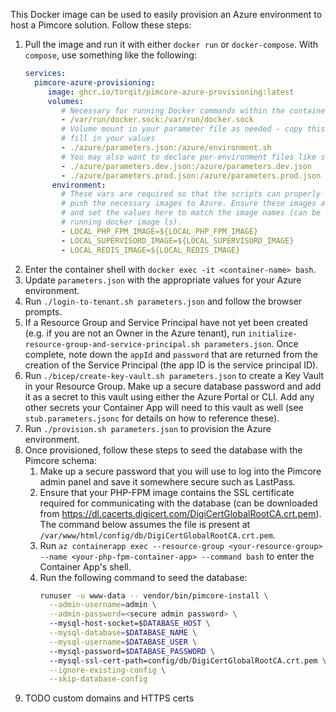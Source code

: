 This Docker image can be used to easily provision an Azure environment to host a Pimcore solution. Follow these steps:

1. Pull the image and run it with either `docker run` or `docker-compose`. With `compose`, use something like the following:
   ```yaml
   services:
     pimcore-azure-provisioning:
        image: ghcr.io/torqit/pimcore-azure-provisioning:latest
        volumes:
           # Necessary for running Docker commands within the container
           - /var/run/docker.sock:/var/run/docker.sock
           # Volume mount in your parameter file as needed - copy this from stub.parameters.jsonc and
           # fill in your values
           - ./azure/parameters.json:/azure/environment.sh
           # You may also want to declare per-environment files like so
           - ./azure/parameters.dev.json:/azure/parameters.dev.json
           - ./azure/parameters.prod.json:/azure/parameters.prod.json
         environment:
           # These vars are required so that the scripts can properly tag and
           # push the necessary images to Azure. Ensure these images are built
           # and set the values here to match the image names (can be found by
           # running docker image ls).
           - LOCAL_PHP_FPM_IMAGE=${LOCAL_PHP_FPM_IMAGE}
           - LOCAL_SUPERVISORD_IMAGE=${LOCAL_SUPERVISORD_IMAGE}
           - LOCAL_REDIS_IMAGE=${LOCAL_REDIS_IMAGE}
   ```
2. Enter the container shell with `docker exec -it <container-name> bash`.
3. Update `parameters.json` with the appropriate values for your Azure environment.
4. Run `./login-to-tenant.sh parameters.json` and follow the browser prompts.
5. If a Resource Group and Service Principal have not yet been created (e.g. if you are not an Owner in the Azure tenant), run `initialize-resource-group-and-service-principal.sh parameters.json`. Once complete, note down the `appId` and `password` that are returned from the creation of the Service Principal (the app ID is the service principal ID).
6. Run  `./bicep/create-key-vault.sh parameters.json` to create a Key Vault in your Resource Group. Make up a secure database password and add it as a secret to this vault using either the Azure Portal or CLI. Add any other secrets your Container App will need to this vault as well (see `stub.parameters.jsonc` for details on how to reference these).
6. Run `./provision.sh parameters.json` to provision the Azure environment. 
7. Once provisioned, follow these steps to seed the database with the Pimcore schema:
    1. Make up a secure password that you will use to log into the Pimcore admin panel and save it somewhere secure such as LastPass.
    2. Ensure that your PHP-FPM image contains the SSL certificate required for communicating with the database (can be downloaded from https://dl.cacerts.digicert.com/DigiCertGlobalRootCA.crt.pem). The command below assumes the file is present at `/var/www/html/config/db/DigiCertGlobalRootCA.crt.pem`.
    3. Run `az containerapp exec --resource-group <your-resource-group> --name <your-php-fpm-container-app> --command bash` to enter the Container App's shell.
    5. Run the following command to seed the database:
       ```bash
       runuser -u www-data -- vendor/bin/pimcore-install \
         --admin-username=admin \
         --admin-password=<secure admin password> \         
         --mysql-host-socket=$DATABASE_HOST \
         --mysql-database=$DATABASE_NAME \
         --mysql-username=$DATABASE_USER \         
         --mysql-password=$DATABASE_PASSWORD \         
         --mysql-ssl-cert-path=config/db/DigiCertGlobalRootCA.crt.pem \
         --ignore-existing-config \
         --skip-database-config
        ```
8. TODO custom domains and HTTPS certs
